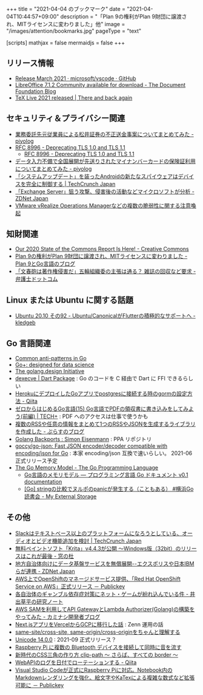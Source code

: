 +++
title = "2021-04-04 のブックマーク"
date =  "2021-04-04T10:44:57+09:00"
description = "「Plan 9の権利がPlan 9財団に譲渡され、MITライセンスに変わりました」他"
image = "/images/attention/bookmarks.jpg"
pageType = "text"

[scripts]
  mathjax = false
  mermaidjs = false
+++

## リリース情報

- [Release March 2021 · microsoft/vscode · GitHub](https://github.com/microsoft/vscode/releases/tag/1.55.0)
- [LibreOffice 7.1.2 Community available for download - The Document Foundation Blog](https://blog.documentfoundation.org/blog/2021/04/01/libreoffice-712/)
- [TeX Live 2021 released | There and back again](https://www.preining.info/blog/2021/04/tex-live-2021-released/)

## セキュリティ＆プライバシー関連

- [業務委託先元従業員による松井証券の不正送金事案についてまとめてみた - piyolog](https://piyolog.hatenadiary.jp/entry/2021/03/28/040339)
- [RFC 8996 - Deprecating TLS 1.0 and TLS 1.1](https://tools.ietf.org/html/rfc8996)
  - [RFC 8996 - Deprecating TLS 1.0 and TLS 1.1](https://datatracker.ietf.org/doc/rfc8996/)
- [データ入力不備で全国展開が先送りされたマイナンバーカードの保険証利用についてまとめてみた - piyolog](https://piyolog.hatenadiary.jp/entry/2021/03/29/064822)
- [「システムアップデート」を装ったAndroidの新たなスパイウェアはデバイスを完全に制御する  |  TechCrunch Japan](https://techcrunch.com/2021/03/26/android-malware-system-update/)
- [「Exchange Server」狙う攻撃、侵害後の活動などマイクロソフトが分析 - ZDNet Japan](https://japan.zdnet.com/article/35168489/)
- [VMware vRealize Operations Managerなどの複数の脆弱性に関する注意喚起](https://www.jpcert.or.jp/at/2021/at210016.html)

## 知財関連

- [Our 2020 State of the Commons Report Is Here! - Creative Commons](https://creativecommons.org/2021/03/18/our-2020-state-of-the-commons-report-is-here/)
- [Plan 9の権利がPlan 9財団に譲渡され、MITライセンスに変わりました - Plan 9とGo言語のブログ](https://blog.lufia.org/entry/2021/03/30/212951)
- [「文春砲は著作権侵害だ」五輪組織委の主張は通る？ 雑誌の回収など要求 - 弁護士ドットコム](https://www.bengo4.com/c_23/n_12905/)

## Linux または Ubuntu に関する話題

- [Ubuntu 20.10 その92 - Ubuntu/CanonicalがFlutterの積極的なサポートへ - kledgeb](https://kledgeb.blogspot.com/2021/03/ubuntu-2010-92-ubuntucanonicalflutter.html)

## Go 言語関連

- [Common anti-patterns in Go](https://deepsourcehq.hashnode.dev/common-anti-patterns-in-go?guid=none&deviceId=34ccee2b-aa0e-45dd-8b01-c1960e802720)
- [Go+: designed for data science](https://goplus.org/)
- [The golang.design Initiative](https://golang.design/)
- [dexecve | Dart Package](https://pub.dev/packages/dexecve) : Go のコードを C 経由で Dart に FFI できるらしい
- [HerokuにデプロイしたGoアプリでpostgresに接続する時のgormの設定方法 - Qiita](https://qiita.com/Piyopanman/items/da3071ea5e27566c3ac5)
- [ゼロからはじめるGo言語(15) Go言語でPDFの領収書に書き込みをしてみよう(前編) | TECH+](https://news.mynavi.jp/article/gogogo-15/) : PDF へのアクセスは仕事で使うかも
- [複数のRSSや任意の情報をまとめて1つのRSSやJSONを生成するライブラリを作成した - ぷらすのブログ](https://blog.p1ass.com/posts/feeder/)
- [Golang Backports : Simon Eisenmann](https://launchpad.net/%7Elongsleep/+archive/ubuntu/golang-backports/+index) : PPA リポジトリ
- [goccy/go-json: Fast JSON encoder/decoder compatible with encoding/json for Go](https://github.com/goccy/go-json) : 本家 encoding/json 互換で速いらしい。 2021-06 正式リリース予定
- [The Go Memory Model - The Go Programming Language](https://golang.org/ref/mem)
  - [Go言語のメモリモデル — プログラミング言語 Go ドキュメント v0.1 documentation](http://go.shibu.jp/go_mem.html)
  - [[Go] stringの比較でヌルポのpanicが発生する（こともある） #横浜Go読書会 - My External Storage](https://budougumi0617.github.io/2021/03/31/go-string-null-pointer-panic/)

## その他

- [Slackはテキストベース以上のプラットフォームになろうとしている、オーディオとビデオ機能追加を検討  |  TechCrunch Japan](https://techcrunch.com/2021/03/26/slack-wants-to-be-more-than-a-text-based-messaging-platform/)
- [無料ペイントソフト「Krita」v4.4.3が公開 ～Windows版（32bit）のリリースはこれが最後 - 窓の杜](https://forest.watch.impress.co.jp/docs/news/1314934.html)
- [地方自治体向けにデータ基盤サービスを無償展開--エクスポリスや日本IBMらが連携 - ZDNet Japan](https://japan.zdnet.com/article/35168505/)
- [AWS上でOpenShiftのマネージドサービス提供、「Red Hat OpenShift Service on AWS」正式リリース － Publickey](https://www.publickey1.jp/blog/21/awsopenshiftred_hat_openshift_service_on_aws.html)
- [各自治体のギャンブル依存症対策にネット・ゲームが紛れ込んでいる件 - 井出草平の研究ノート](https://ides.hatenablog.com/entry/2021/03/29/143045)
- [AWS SAMを利用してAPI GatewayとLambda Authorizer(Golang)の構築をやってみた - カミナシ開発者ブログ](https://kaminashi-developer.hatenablog.jp/entry/2021/03/30/111529)
- [Next.jsアプリをVercelからGCPに移行した話](https://zenn.dev/catnose99/articles/5e9547a5c207e3) : Zenn 運用の話
- [same-site/cross-site, same-origin/cross-originをちゃんと理解する](https://zenn.dev/agektmr/articles/f8dcd345a88c97)
- [Unicode 14.0.0](https://unicode.org/versions/Unicode14.0.0/) : 2021-09 正式リリース？
- [Raspberry Pi に複数の Bluetooth デバイスを接続して同時に音を流す](https://zenn.dev/noraworld/articles/pulseaudio-bluetooth)
- [新時代のCSS三角の作り方 clip-path 〜 さらば、すべての border 〜](https://zenn.dev/seya/articles/f642acf1c47358)
- [WebAPIのログを日付でローテーションする - Qiita](https://qiita.com/UT_EE/items/beb8e0a7fa3ea2c929b4)
- [Visual Studio Codeが正式にRaspberry Piに対応。Notebook内のMarkdownレンダリングを強化、絵文字やKaTexによる複雑な数式など拡張可能に － Publickey](https://www.publickey1.jp/blog/21/visual_studio_coderaspberry_pimarkdownkatex.html)
